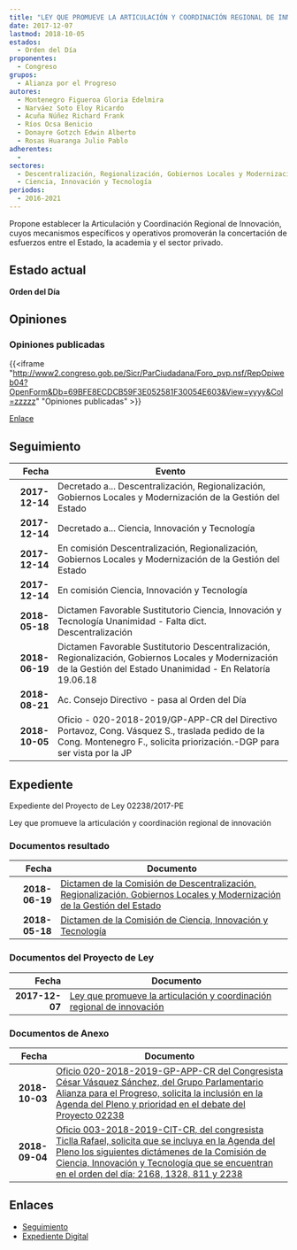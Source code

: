 ```yaml
---
title: "LEY QUE PROMUEVE LA ARTICULACIÓN Y COORDINACIÓN REGIONAL DE INNOVACIÓN"
date: 2017-12-07
lastmod: 2018-10-05
estados: 
  - Orden del Día
proponentes: 
  - Congreso
grupos: 
  - Alianza por el Progreso
autores: 
  - Montenegro Figueroa Gloria Edelmira
  - Narváez Soto Eloy Ricardo
  - Acuña Núñez Richard Frank
  - Ríos Ocsa Benicio
  - Donayre Gotzch Edwin Alberto
  - Rosas Huaranga Julio Pablo
adherentes: 
  - 
sectores: 
  - Descentralización, Regionalización, Gobiernos Locales y Modernización de la Gestión del Estado
  - Ciencia, Innovación y Tecnología
periodos: 
  - 2016-2021
---
```


Propone establecer la Articulación y Coordinación Regional de Innovación, cuyos mecanismos específicos y operativos promoverán la concertación de esfuerzos entre el Estado, la academia y el sector privado.


## Estado actual

**Orden del Día**

## Opiniones

### Opiniones publicadas

{{<iframe "http://www2.congreso.gob.pe/Sicr/ParCiudadana/Foro_pvp.nsf/RepOpiweb04?OpenForm&Db=69BFE8ECDCB59F3E052581F30054E603&View=yyyy&Col=zzzzz" "Opiniones publicadas" >}}

[Enlace](http://www2.congreso.gob.pe/Sicr/ParCiudadana/Foro_pvp.nsf/RepOpiweb04?OpenForm&Db=69BFE8ECDCB59F3E052581F30054E603&View=yyyy&Col=zzzzz)

## Seguimiento

| Fecha | Evento |
|------:|--------|
| **2017-12-14** | Decretado a... Descentralización, Regionalización, Gobiernos Locales y Modernización de la Gestión del Estado|
| **2017-12-14** | Decretado a... Ciencia, Innovación y Tecnología|
| **2017-12-14** | En comisión Descentralización, Regionalización, Gobiernos Locales y Modernización de la Gestión del Estado|
| **2017-12-14** | En comisión Ciencia, Innovación y Tecnología|
| **2018-05-18** | Dictamen Favorable Sustitutorio Ciencia, Innovación y Tecnología Unanimidad - Falta dict. Descentralización|
| **2018-06-19** | Dictamen Favorable Sustitutorio Descentralización, Regionalización, Gobiernos Locales y Modernización de la Gestión del Estado Unanimidad - En Relatoría 19.06.18|
| **2018-08-21** | Ac. Consejo Directivo - pasa al Orden del Día|
| **2018-10-05** | Oficio - 020-2018-2019/GP-APP-CR del Directivo Portavoz, Cong. Vásquez S., traslada pedido de la Cong. Montenegro F., solicita priorización.-DGP para ser vista por la JP|


## Expediente

Expediente del Proyecto de Ley 02238/2017-PE

Ley que promueve la articulación y coordinación regional de innovación


### Documentos resultado

| Fecha | Documento |
|------:|--------|
| **2018-06-19** | [Dictamen de la Comisión de Descentralización, Regionalización, Gobiernos Locales y Modernización de la Gestión del Estado](http://www.leyes.congreso.gob.pe/Documentos/2016_2021/Dictamenes/Proyectos_de_Ley/02238DC08MAY20180619.PDF) |
| **2018-05-18** | [Dictamen de la Comisión de Ciencia, Innovación y Tecnología](http://www.leyes.congreso.gob.pe/Documentos/2016_2021/Dictamenes/Proyectos_de_Ley/02238DC02MAY20180518.pdf) |

### Documentos del Proyecto de Ley

| Fecha | Documento |
|------:|--------|
| **2017-12-07** | [Ley que promueve la articulación y coordinación regional de innovación](http://www.leyes.congreso.gob.pe/Documentos/2016_2021/Proyectos_de_Ley_y_de_Resoluciones_Legislativas/PL0223820171207.pdf) |

### Documentos de Anexo

| Fecha | Documento |
|------:|--------|
| **2018-10-03** | [Oficio 020-2018-2019-GP-APP-CR del Congresista César Vásquez Sánchez, del Grupo Parlamentario Alianza para el Progreso, solicita la inclusión en la Agenda del Pleno y prioridad en el debate del Proyecto 02238](http://www.leyes.congreso.gob.pe/Documentos/2016_2021/Oficios/Grupos_Parlamentarios/OFICIO-020-2018-2019-GP-APP-CR.pdf) |
| **2018-09-04** | [Oficio 003-2018-2019-CIT-CR, del congresista Ticlla Rafael, solicita que se incluya en la Agenda del Pleno los siguientes dictámenes de la Comisión de Ciencia, Innovación y Tecnología que se encuentran en el orden del día; 2168, 1328, 811 y 2238](http://www.leyes.congreso.gob.pe/Documentos/2016_2021/Oficios/Comisiones_Ordinarias/OFICIO-003-2018-2019-CIT-CR.pdf) |

## Enlaces 

- [Seguimiento](http://www2.congreso.gob.pe/Sicr/TraDocEstProc/CLProLey2016.nsf/f7fff46988ca05b1052578e100829cc7/7a25a7484cd8abb3052581f000070b63?OpenDocument)
- [Expediente Digital](http://www2.congreso.gob.pe/Sicr/TraDocEstProc/CLProLey2016.nsf/f7fff46988ca05b1052578e100829cc7/7a25a7484cd8abb3052581f000070b63?OpenDocument&Click=05257FB7005EB655.eb71d0cf91d8294e05256cdf006b5706/$Body/0.1C6C)
